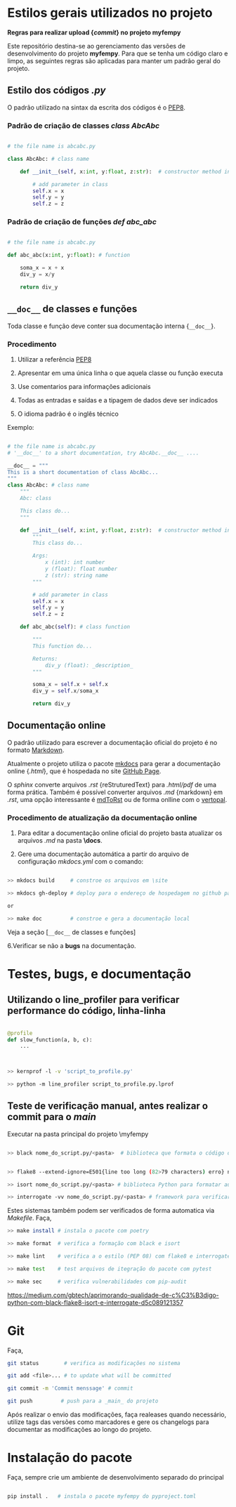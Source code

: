 # Estilos gerais utilizados no projeto

**Regras para realizar upload {*commit*} no projeto myfempy**

Este repositório destina-se ao gerenciamento das versões de desenvolvimento do projeto **myfempy**. Para que se tenha um código claro e limpo, as seguintes regras são aplicadas para manter um padrão geral do projeto.

## Estilo dos códigos *.py*

O padrão utilizado na sintax da escrita dos códigos é o [PEP8](https://peps.python.org/pep-0008).

### Padrão de criação de classes *class AbcAbc*

```python

# the file name is abcabc.py

class AbcAbc: # class name

    def __init__(self, x:int, y:float, z:str):  # constructor method in python

        # add parameter in class
        self.x = x
        self.y = y
        self.z = z

```

### Padrão de criação de funções *def abc_abc*

```python

# the file name is abcabc.py

def abc_abc(x:int, y:float): # function

    soma_x = x + x
    div_y = x/y

    return div_y

```

## ```__doc__``` de classes e funções

Toda classe e função deve conter sua documentação interna {```__doc__```}.

### Procedimento

1. Utilizar a referência [PEP8](https://peps.python.org/pep-0008)

2. Apresentar em uma única linha o que aquela classe ou função executa

3. Use comentarios para informações adicionais

4. Todas as entradas e saídas e a tipagem de dados deve ser indicados

5. O idioma padrão é o inglês técnico

Exemplo:

```python

# the file name is abcabc.py
# '__doc__' to a short documentation, try AbcAbc.__doc__ ....

__doc__ = """ 
This is a short documentation of class AbcAbc...
"""
class AbcAbc: # class name
    """
    Abc: class

    This class do...
    """    

    def __init__(self, x:int, y:float, z:str):  # constructor method in python
        """
        This class do...

        Args:
            x (int): int number
            y (float): float number
            z (str): string name
        """        

        # add parameter in class
        self.x = x
        self.y = y
        self.z = z

    def abc_abc(self): # class function

        """
        This function do...

        Returns:
            div_y (float): _description_
        """        

        soma_x = self.x + self.x
        div_y = self.x/soma_x

        return div_y
```

## Documentação online

O padrão utilizado para escrever a documentação oficial do projeto é no formato [Markdown](https://www.markdownguide.org/basic-syntax).

Atualmente o projeto utiliza o pacote [mkdocs](https://www.mkdocs.org/) para gerar a documentação online {*.html*}, que é hospedada no site [GitHub Page](https://avgcampos.github.io/myfempy/).

O *sphinx* converte arquivos *.rst* {reStruturedText} para *.html/pdf* de uma forma prática. Também é possível converter arquivos *.md* {markdown} em *.rst*, uma opção interessante é [mdToRst](https://github.com/kata198/mdToRst) ou de forma onlline com o [vertopal](https://www.vertopal.com/).

### Procedimento de atualização da documentação online

1. Para editar a documentação online oficial do projeto basta atualizar os arquivos *.md* na pasta **\docs**.

2. Gere uma documentação automática a partir do arquivo de configuração *mkdocs.yml* com o comando:

```bash

>> mkdocs build     # constroe os arquivos em \site

>> mkdocs gh-deploy # deploy para o endereço de hospedagem no github pages

or

>> make doc         # constroe e gera a documentação local

```

Veja a seção [```__doc__``` de classes e funções]

6.Verificar se não a **bugs** na documentação.

# Testes, bugs, e documentação

## Utilizando o line_profiler para verificar performance do código, linha-linha

```python

@profile
def slow_function(a, b, c):
    ...
	
```

```bash

>> kernprof -l -v 'script_to_profile.py'

>> python -m line_profiler script_to_profile.py.lprof

```

## Teste de verificação manual, antes realizar o commit para o _main_

Executar na pasta principal do projeto \myfempy

```bash

>> black nome_do_script.py/<pasta>  # biblioteca que formata o código de acordo com a PEP 8


>> flake8 --extend-ignore=E501{line too long (82>79 characters) erro} nome_do_script.py/<pasta> #framework que checa o estilo e qualidade de código Python

>> isort nome_do_script.py/<pasta> # biblioteca Python para formatar automaticamente as importações de acordo com a PEP 8

>> interrogate -vv nome_do_script.py/<pasta> # framework para verificar a ausência de documentações (docstring) no código.

```

Estes sistemas também podem ser verificados de forma automatica via *Makefile*. Faça,

```bash
>> make install # instala o pacote com poetry

>> make format  # verifica a formação com black e isort

>> make lint    # verifica a o estilo (PEP 08) com flake8 e interrogate

>> make test    # test arquivos de itegração do pacote com pytest

>> make sec     # verifica vulnerabilidades com pip-audit
```

https://medium.com/gbtech/aprimorando-qualidade-de-c%C3%B3digo-python-com-black-flake8-isort-e-interrogate-d5c089121357

# Git

Faça,

```bash
git status        # verifica as modificações no sistema

git add <file>... # to update what will be committed

git commit -m 'Commit menssage' # commit

git push         # push para a _main_ do projeto
```

Após realizar o envio das modificações, faça realeases quando necessário, utilize tags das versões como marcadores e gere os changelogs para documentar as modificações ao longo do projeto.

# Instalação do pacote

Faça, sempre crie um ambiente de desenvolvimento separado do principal

```bash

pip install .   # instala o pacote myfempy do pyproject.toml

```